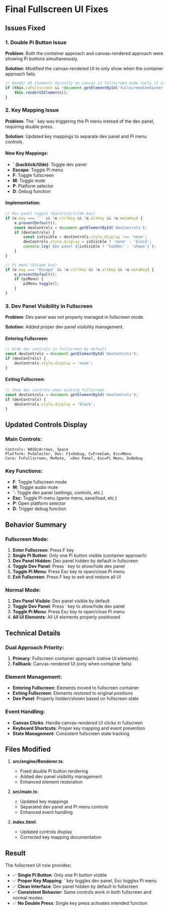# Final Fullscreen UI Fixes

## Issues Fixed

### 1. Double Pi Button Issue
**Problem**: Both the container approach and canvas-rendered approach were showing Pi buttons simultaneously.

**Solution**: Modified the canvas-rendered UI to only show when the container approach fails.

```typescript
// Render UI elements directly on canvas in fullscreen mode (only if container approach failed)
if (this.isFullscreen && !document.getElementById('fullscreenContainer')) {
    this.renderUIElements();
}
```

### 2. Key Mapping Issue
**Problem**: The ` key was triggering the Pi menu instead of the dev panel, requiring double press.

**Solution**: Updated key mappings to separate dev panel and Pi menu controls.

#### New Key Mappings:
- **` (backtick/tilde)**: Toggle dev panel
- **Escape**: Toggle Pi menu
- **F**: Toggle fullscreen
- **M**: Toggle mute
- **P**: Platform selector
- **D**: Debug function

#### Implementation:
```typescript
// Dev panel toggle (backtick/tilde key)
if (e.key === '`' && !e.ctrlKey && !e.altKey && !e.metaKey) {
    e.preventDefault();
    const devControls = document.getElementById('devControls');
    if (devControls) {
        const isVisible = devControls.style.display !== 'none';
        devControls.style.display = isVisible ? 'none' : 'block';
        console.log(`Dev panel ${isVisible ? 'hidden' : 'shown'}`);
    }
}

// Pi menu (Escape key)
if (e.key === 'Escape' && !e.ctrlKey && !e.altKey && !e.metaKey) {
    e.preventDefault();
    if (piMenu) {
        piMenu.toggle();
    }
}
```

### 3. Dev Panel Visibility in Fullscreen
**Problem**: Dev panel was not properly managed in fullscreen mode.

**Solution**: Added proper dev panel visibility management.

#### Entering Fullscreen:
```typescript
// Hide dev controls in fullscreen by default
const devControls = document.getElementById('devControls');
if (devControls) {
    devControls.style.display = 'none';
}
```

#### Exiting Fullscreen:
```typescript
// Show dev controls when exiting fullscreen
const devControls = document.getElementById('devControls');
if (devControls) {
    devControls.style.display = 'block';
}
```

## Updated Controls Display

### Main Controls:
```
Controls: WASD/Arrows, Space
Platform: P=Selector, Dev: F1=Debug, C=FreeCam, Esc=Menu
Core: F=Fullscreen, M=Mute, `=Dev Panel, Esc=Pi Menu, D=Debug
```

### Key Functions:
- **F**: Toggle fullscreen mode
- **M**: Toggle audio mute
- **`**: Toggle dev panel (settings, controls, etc.)
- **Esc**: Toggle Pi menu (game menu, save/load, etc.)
- **P**: Open platform selector
- **D**: Trigger debug function

## Behavior Summary

### Fullscreen Mode:
1. **Enter Fullscreen**: Press F key
2. **Single Pi Button**: Only one Pi button visible (container approach)
3. **Dev Panel Hidden**: Dev panel hidden by default in fullscreen
4. **Toggle Dev Panel**: Press ` key to show/hide dev panel
5. **Toggle Pi Menu**: Press Esc key to open/close Pi menu
6. **Exit Fullscreen**: Press F key to exit and restore all UI

### Normal Mode:
1. **Dev Panel Visible**: Dev panel visible by default
2. **Toggle Dev Panel**: Press ` key to show/hide dev panel
3. **Toggle Pi Menu**: Press Esc key to open/close Pi menu
4. **All UI Elements**: All UI elements properly positioned

## Technical Details

### Dual Approach Priority:
1. **Primary**: Fullscreen container approach (native UI elements)
2. **Fallback**: Canvas-rendered UI (only when container fails)

### Element Management:
- **Entering Fullscreen**: Elements moved to fullscreen container
- **Exiting Fullscreen**: Elements restored to original positions
- **Dev Panel**: Properly hidden/shown based on fullscreen state

### Event Handling:
- **Canvas Clicks**: Handle canvas-rendered UI clicks in fullscreen
- **Keyboard Shortcuts**: Proper key mapping and event prevention
- **State Management**: Consistent fullscreen state tracking

## Files Modified

1. **src/engine/Renderer.ts**: 
   - Fixed double Pi button rendering
   - Added dev panel visibility management
   - Enhanced element restoration

2. **src/main.ts**: 
   - Updated key mappings
   - Separated dev panel and Pi menu controls
   - Enhanced event handling

3. **index.html**: 
   - Updated controls display
   - Corrected key mapping documentation

## Result

The fullscreen UI now provides:
- ✅ **Single Pi Button**: Only one Pi button visible
- ✅ **Proper Key Mapping**: ` key toggles dev panel, Esc toggles Pi menu
- ✅ **Clean Interface**: Dev panel hidden by default in fullscreen
- ✅ **Consistent Behavior**: Same controls work in both fullscreen and normal modes
- ✅ **No Double Press**: Single key press activates intended function 